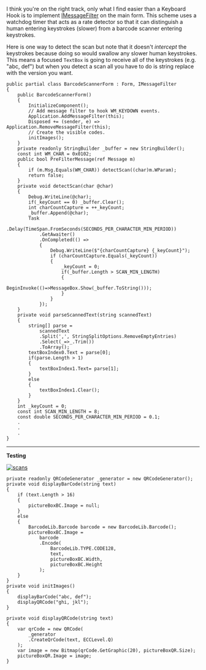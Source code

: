I think you're on the right track, only what I find easier than a Keyboard Hook is to implement [IMessageFilter](https://learn.microsoft.com/en-us/dotnet/api/system.windows.forms.imessagefilter) on the main form. This scheme uses a watchdog timer that acts as a rate detector so that it can distinguish a human entering keystrokes (slower) from a barcode scanner entering keystrokes.

Here is one way to detect the scan but note that it doesn't *intercept* the keystrokes because doing so would swallow any slower human keystrokes. This means a focused `TextBox` is going to receive all of the keystrokes (e.g. "abc, def") but when you detect a scan all you have to do is string replace with the version you want.

    public partial class BarcodeScannerForm : Form, IMessageFilter
    {
        public BarcodeScannerForm()
        {
            InitializeComponent();
            // Add message filter to hook WM_KEYDOWN events.
            Application.AddMessageFilter(this);
            Disposed += (sender, e) => Application.RemoveMessageFilter(this);
            // Create the visible codes.
            initImages();
        }
        private readonly StringBuilder _buffer = new StringBuilder();
        const int WM_CHAR = 0x0102;
        public bool PreFilterMessage(ref Message m)
        {
            if (m.Msg.Equals(WM_CHAR)) detectScan((char)m.WParam);
            return false;
        }
        private void detectScan(char @char)
        {
            Debug.WriteLine(@char);
            if(_keyCount == 0) _buffer.Clear();
            int charCountCapture = ++_keyCount;
            _buffer.Append(@char);
            Task
                .Delay(TimeSpan.FromSeconds(SECONDS_PER_CHARACTER_MIN_PERIOD))
                .GetAwaiter()
                .OnCompleted(() => 
                {
                    Debug.WriteLine($"{charCountCapture} {_keyCount}");
                    if (charCountCapture.Equals(_keyCount))
                    {
                        _keyCount = 0;
                        if(_buffer.Length > SCAN_MIN_LENGTH)
                        {
                            BeginInvoke(()=>MessageBox.Show(_buffer.ToString()));
                        }
                    }
                });
        }
        private void parseScannedText(string scannedText)
        {
            string[] parse = 
                scannedText
                .Split(',', StringSplitOptions.RemoveEmptyEntries)
                .Select(_=>_.Trim())
                .ToArray();
            textBoxIndex0.Text = parse[0];
            if(parse.Length > 1)
            {
                textBoxIndex1.Text= parse[1];
            }
            else
            {
                textBoxIndex1.Clear();
            }
        }
        int _keyCount = 0;
        const int SCAN_MIN_LENGTH = 8; 
        const double SECONDS_PER_CHARACTER_MIN_PERIOD = 0.1;
        .
        .
        .
    }


***
**Testing**

[![scans][1]][1]

    private readonly QRCodeGenerator _generator = new QRCodeGenerator();
    private void displayBarCode(string text)
    {
        if (text.Length > 16)
        {
            pictureBoxBC.Image = null;
        }
        else
        {
            BarcodeLib.Barcode barcode = new BarcodeLib.Barcode();
            pictureBoxBC.Image =
                barcode
                .Encode(
                    BarcodeLib.TYPE.CODE128,
                    text,
                    pictureBoxBC.Width,
                    pictureBoxBC.Height
                );
        }
    }
    private void initImages()
    {
        displayBarCode("abc, def");
        displayQRCode("ghi, jkl");
    }

    private void displayQRCode(string text)
    {
        var qrCode = new QRCode(
            _generator
            .CreateQrCode(text, ECCLevel.Q)
        );
        var image = new Bitmap(qrCode.GetGraphic(20), pictureBoxQR.Size);
        pictureBoxQR.Image = image;
    }


  [1]: https://i.stack.imgur.com/hQQaP.png